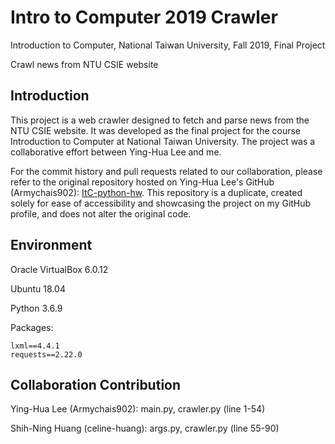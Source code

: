 # Intro to Computer 2019 Crawler

Introduction to Computer, National Taiwan University, Fall 2019, Final Project

Crawl news from NTU CSIE website

## Introduction

This project is a web crawler designed to fetch and parse news from the NTU CSIE website. It was developed as the final project for the course Introduction to Computer at National Taiwan University. The project was a collaborative effort between Ying-Hua Lee and me.

For the commit history and pull requests related to our collaboration, please refer to the original repository hosted on Ying-Hua Lee's GitHub (Armychais902): [ItC-python-hw](https://github.com/Armychais902/ItC-python-hw). This repository is a duplicate, created solely for ease of accessibility and showcasing the project on my GitHub profile, and does not alter the original code.

## Environment

Oracle VirtualBox 6.0.12

Ubuntu 18.04

Python 3.6.9

Packages:
```
lxml==4.4.1
requests==2.22.0
```

## Collaboration Contribution

Ying-Hua Lee (Armychais902): main.py, crawler.py (line 1-54)

Shih-Ning Huang (celine-huang): args.py, crawler.py (line 55-90)